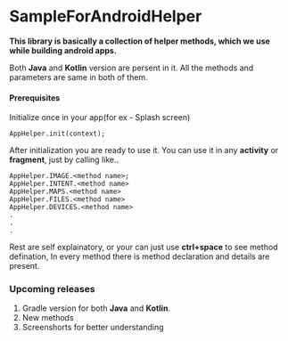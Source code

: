 # SampleForAndroidHelper

<b>This library is basically a collection of helper methods, which we use while building android apps.</b>

Both <b>Java</b> and <b>Kotlin</b> version are persent in it. All the methods and parameters are same in both of them.

#### Prerequisites
Initialize once in your app(for ex - Splash screen)
```
AppHelper.init(context);
```

After initialization you are ready to use it. You can use it in any <b>activity</b> or <b>fragment</b>, just by calling like..
```
AppHelper.IMAGE.<method name>;
AppHelper.INTENT.<method name>
AppHelper.MAPS.<method name>
AppHelper.FILES.<method name>
AppHelper.DEVICES.<method name>
.
.
.
```

Rest are self explainatory, or your can just use <b>ctrl+space</b> to see method defination, In every method there is method declaration and details are present.

### Upcoming releases
 1. Gradle version for both <b>Java</b> and <b>Kotlin</b>.
 2. New methods
 3. Screenshorts for better understanding
